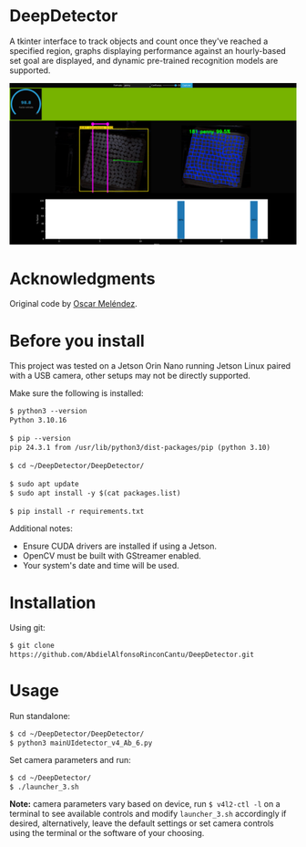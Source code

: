 # DeepDetector #
A tkinter interface to track objects and count once they've reached a specified region, graphs displaying performance against an hourly-based set goal are displayed, and dynamic pre-trained recognition models are supported.

![DeepDetector_Screenshot_0.png](DeepDetector_Screenshot_0.png)

# Acknowledgments #

Original code by [Oscar Meléndez](https://www.linkedin.com/in/oscar-mel%C3%A9ndez-09ab8476/?originalSubdomain=mx).

# Before you install #

This project was tested on a Jetson Orin Nano running Jetson Linux paired with a USB camera, other setups may not be directly supported.

Make sure the following is installed:

    $ python3 --version
    Python 3.10.16

    $ pip --version
    pip 24.3.1 from /usr/lib/python3/dist-packages/pip (python 3.10)

    $ cd ~/DeepDetector/DeepDetector/

    $ sudo apt update
    $ sudo apt install -y $(cat packages.list)

    $ pip install -r requirements.txt 

Additional notes:
- Ensure CUDA drivers are installed if using a Jetson.
- OpenCV must be built with GStreamer enabled.
- Your system's date and time will be used.

# Installation #

Using git:

    $ git clone https://github.com/AbdielAlfonsoRinconCantu/DeepDetector.git

# Usage #
Run standalone:

    $ cd ~/DeepDetector/DeepDetector/
    $ python3 mainUIdetector_v4_Ab_6.py

Set camera parameters and run:

    $ cd ~/DeepDetector/
    $ ./launcher_3.sh

**Note:** camera parameters vary based on device, run `$ v4l2-ctl -l` on a terminal to see available controls and modify `launcher_3.sh` accordingly if desired, alternatively, leave the default settings or set camera controls using the terminal or the software of your choosing.

